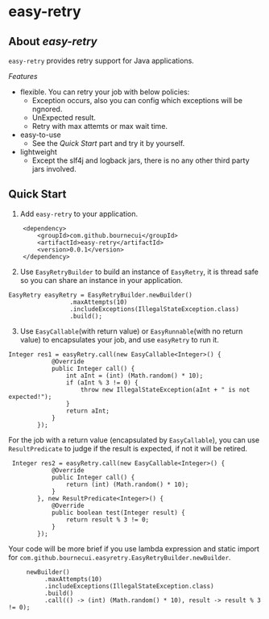 
# easy-retry

## About _easy-retry_
`easy-retry` provides retry support for Java applications.

_Features_

- flexible. You can retry your job with below policies:
    - Exception occurs, also you can config which exceptions will be ngnored.
    - UnExpected result.
    - Retry with max attemts or max wait time.
- easy-to-use
    - See the _Quick Start_ part and try it by yourself.
- lightweight
    - Except the slf4j and logback jars, there is no any other third party jars involved.

## Quick Start
1. Add `easy-retry` to your application.
```
    <dependency>
        <groupId>com.github.bournecui</groupId>
        <artifactId>easy-retry</artifactId>
        <version>0.0.1</version>
    </dependency>
```
2. Use `EasyRetryBuilder` to build an instance of `EasyRetry`, it is thread safe so you can share an instance in your application.
```
EasyRetry easyRetry = EasyRetryBuilder.newBuilder()
                 .maxAttempts(10)
                 .includeExceptions(IllegalStateException.class)
                 .build();
```
3. Use `EasyCallable`(with return value) or `EasyRunnable`(with no return value) to encapsulates your job, and use `easyRetry` to run it.
```
Integer res1 = easyRetry.call(new EasyCallable<Integer>() {
            @Override
            public Integer call() {
                int aInt = (int) (Math.random() * 10);
                if (aInt % 3 != 0) {
                    throw new IllegalStateException(aInt + " is not expected!");
                }
                return aInt;
            }
        });
```
For the job with a return value (encapsulated by `EasyCallable`), you can use `ResultPredicate` to judge if the result is expected, if not it will be retired.
```
 Integer res2 = easyRetry.call(new EasyCallable<Integer>() {
            @Override
            public Integer call() {
                return (int) (Math.random() * 10);
            }
        }, new ResultPredicate<Integer>() {
            @Override
            public boolean test(Integer result) {
                return result % 3 != 0;
            }
        });
```
Your code will be more brief if you use lambda expression and static import for `com.github.bournecui.easyretry.EasyRetryBuilder.newBuilder`.
```
     newBuilder()
          .maxAttempts(10)
          .includeExceptions(IllegalStateException.class)
          .build()
          .call(() -> (int) (Math.random() * 10), result -> result % 3 != 0);
```